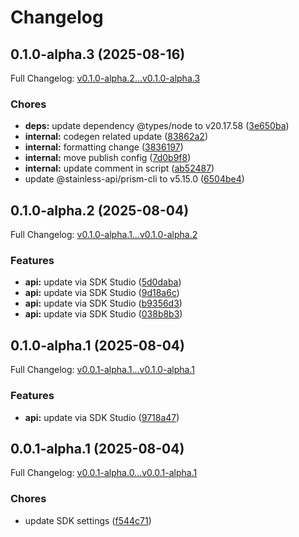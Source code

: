 # Changelog

## 0.1.0-alpha.3 (2025-08-16)

Full Changelog: [v0.1.0-alpha.2...v0.1.0-alpha.3](https://github.com/Seigiard/raindrop.io-api/compare/v0.1.0-alpha.2...v0.1.0-alpha.3)

### Chores

* **deps:** update dependency @types/node to v20.17.58 ([3e650ba](https://github.com/Seigiard/raindrop.io-api/commit/3e650ba3f5ff9f43b2dd37e1d29df2c83a7eecf5))
* **internal:** codegen related update ([83862a2](https://github.com/Seigiard/raindrop.io-api/commit/83862a2dc331822a87b1fb38554618f54fce9446))
* **internal:** formatting change ([3836197](https://github.com/Seigiard/raindrop.io-api/commit/383619755e50e0ed41e92cc7ef4869142d205a22))
* **internal:** move publish config ([7d0b9f8](https://github.com/Seigiard/raindrop.io-api/commit/7d0b9f8d6697125d2f0b29c96aa5aee4adec6cfa))
* **internal:** update comment in script ([ab52487](https://github.com/Seigiard/raindrop.io-api/commit/ab524876106871ba13cf5f6ccb9aeb737d39bc87))
* update @stainless-api/prism-cli to v5.15.0 ([6504be4](https://github.com/Seigiard/raindrop.io-api/commit/6504be45879a16159ed8d573acc17bb5359b0102))

## 0.1.0-alpha.2 (2025-08-04)

Full Changelog: [v0.1.0-alpha.1...v0.1.0-alpha.2](https://github.com/Seigiard/raindrop.io-api/compare/v0.1.0-alpha.1...v0.1.0-alpha.2)

### Features

* **api:** update via SDK Studio ([5d0daba](https://github.com/Seigiard/raindrop.io-api/commit/5d0daba8a18ced4a115d768e56f63abf55c51499))
* **api:** update via SDK Studio ([9d18a6c](https://github.com/Seigiard/raindrop.io-api/commit/9d18a6c769e42122802bb9f736081d7a010e65ab))
* **api:** update via SDK Studio ([b9356d3](https://github.com/Seigiard/raindrop.io-api/commit/b9356d3b505d25e25068e5ad671d3a6acddfd7c4))
* **api:** update via SDK Studio ([038b8b3](https://github.com/Seigiard/raindrop.io-api/commit/038b8b3cd7add3212eb1738c11277f6c0f6c8885))

## 0.1.0-alpha.1 (2025-08-04)

Full Changelog: [v0.0.1-alpha.1...v0.1.0-alpha.1](https://github.com/Seigiard/raindrop.io-api/compare/v0.0.1-alpha.1...v0.1.0-alpha.1)

### Features

* **api:** update via SDK Studio ([9718a47](https://github.com/Seigiard/raindrop.io-api/commit/9718a471d7e366c8333c5db9ab8d2bfb20541bc1))

## 0.0.1-alpha.1 (2025-08-04)

Full Changelog: [v0.0.1-alpha.0...v0.0.1-alpha.1](https://github.com/Seigiard/raindrop.io-api/compare/v0.0.1-alpha.0...v0.0.1-alpha.1)

### Chores

* update SDK settings ([f544c71](https://github.com/Seigiard/raindrop.io-api/commit/f544c71c563310f22d7b3111d2b4794bcd8a94c8))
